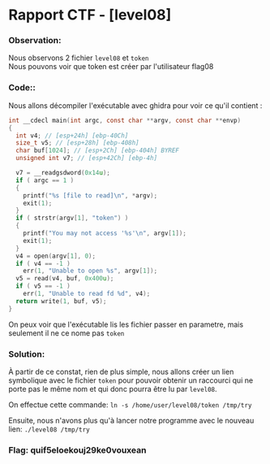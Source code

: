 # Rapport CTF - [level08]

### Observation:
Nous observons 2 fichier `level08` et `token` \
Nous pouvons voir que token est créer par l'utilisateur flag08


### Code::
Nous allons décompiler l'exécutable avec ghidra pour voir ce qu'il contient :
```c
int __cdecl main(int argc, const char **argv, const char **envp)
{
  int v4; // [esp+24h] [ebp-40Ch]
  size_t v5; // [esp+28h] [ebp-408h]
  char buf[1024]; // [esp+2Ch] [ebp-404h] BYREF
  unsigned int v7; // [esp+42Ch] [ebp-4h]

  v7 = __readgsdword(0x14u);
  if ( argc == 1 )
  {
    printf("%s [file to read]\n", *argv);
    exit(1);
  }
  if ( strstr(argv[1], "token") )
  {
    printf("You may not access '%s'\n", argv[1]);
    exit(1);
  }
  v4 = open(argv[1], 0);
  if ( v4 == -1 )
    err(1, "Unable to open %s", argv[1]);
  v5 = read(v4, buf, 0x400u);
  if ( v5 == -1 )
    err(1, "Unable to read fd %d", v4);
  return write(1, buf, v5);
}
```
On peux voir que l'exécutable lis les fichier passer en parametre, mais seulement il ne ce nome pas `token`

### Solution:

À partir de ce constat, rien de plus simple, nous allons créer un lien symbolique avec le fichier `token` pour pouvoir obtenir un raccourci qui ne porte pas le même nom et qui donc pourra être lu par `level08`. 

On effectue cette commande: `ln -s /home/user/level08/token /tmp/try`

Ensuite, nous n'avons plus qu'à lancer notre programme avec le nouveau lien: `./level08 /tmp/try`

### Flag: quif5eloekouj29ke0vouxean
